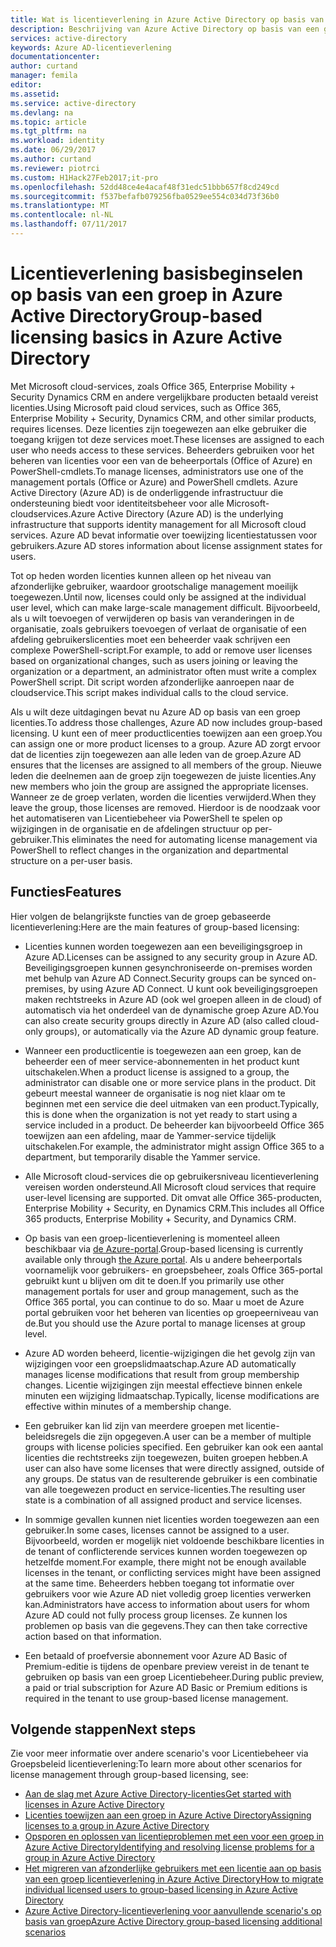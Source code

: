 ```yaml
---
title: Wat is licentieverlening in Azure Active Directory op basis van groep? | Microsoft Docs
description: Beschrijving van Azure Active Directory op basis van een groep licenties, hoe het werkt en aanbevolen procedures
services: active-directory
keywords: Azure AD-licentieverlening
documentationcenter: 
author: curtand
manager: femila
editor: 
ms.assetid: 
ms.service: active-directory
ms.devlang: na
ms.topic: article
ms.tgt_pltfrm: na
ms.workload: identity
ms.date: 06/29/2017
ms.author: curtand
ms.reviewer: piotrci
ms.custom: H1Hack27Feb2017;it-pro
ms.openlocfilehash: 52dd48ce4e4acaf48f31edc51bbb657f8cd249cd
ms.sourcegitcommit: f537befafb079256fba0529ee554c034d73f36b0
ms.translationtype: MT
ms.contentlocale: nl-NL
ms.lasthandoff: 07/11/2017
---
```

# <a name="group-based-licensing-basics-in-azure-active-directory"></a><span data-ttu-id="e3bb4-105">Licentieverlening basisbeginselen op basis van een groep in Azure Active Directory</span><span class="sxs-lookup"><span data-stu-id="e3bb4-105">Group-based licensing basics in Azure Active Directory</span></span>

<span data-ttu-id="e3bb4-106">Met Microsoft cloud-services, zoals Office 365, Enterprise Mobility + Security Dynamics CRM en andere vergelijkbare producten betaald vereist licenties.</span><span class="sxs-lookup"><span data-stu-id="e3bb4-106">Using Microsoft paid cloud services, such as Office 365, Enterprise Mobility + Security, Dynamics CRM, and other similar products, requires licenses.</span></span> <span data-ttu-id="e3bb4-107">Deze licenties zijn toegewezen aan elke gebruiker die toegang krijgen tot deze services moet.</span><span class="sxs-lookup"><span data-stu-id="e3bb4-107">These licenses are assigned to each user who needs access to these services.</span></span> <span data-ttu-id="e3bb4-108">Beheerders gebruiken voor het beheren van licenties voor een van de beheerportals (Office of Azure) en PowerShell-cmdlets.</span><span class="sxs-lookup"><span data-stu-id="e3bb4-108">To manage licenses, administrators use one of the management portals (Office or Azure) and PowerShell cmdlets.</span></span> <span data-ttu-id="e3bb4-109">Azure Active Directory (Azure AD) is de onderliggende infrastructuur die ondersteuning biedt voor identiteitsbeheer voor alle Microsoft-cloudservices.</span><span class="sxs-lookup"><span data-stu-id="e3bb4-109">Azure Active Directory (Azure AD) is the underlying infrastructure that supports identity management for all Microsoft cloud services.</span></span> <span data-ttu-id="e3bb4-110">Azure AD bevat informatie over toewijzing licentiestatussen voor gebruikers.</span><span class="sxs-lookup"><span data-stu-id="e3bb4-110">Azure AD stores information about license assignment states for users.</span></span>

<span data-ttu-id="e3bb4-111">Tot op heden worden licenties kunnen alleen op het niveau van afzonderlijke gebruiker, waardoor grootschalige management moeilijk toegewezen.</span><span class="sxs-lookup"><span data-stu-id="e3bb4-111">Until now, licenses could only be assigned at the individual user level, which can make large-scale management difficult.</span></span> <span data-ttu-id="e3bb4-112">Bijvoorbeeld, als u wilt toevoegen of verwijderen op basis van veranderingen in de organisatie, zoals gebruikers toevoegen of verlaat de organisatie of een afdeling gebruikerslicenties moet een beheerder vaak schrijven een complexe PowerShell-script.</span><span class="sxs-lookup"><span data-stu-id="e3bb4-112">For example, to add or remove user licenses based on organizational changes, such as users joining or leaving the organization or a department, an administrator often must write a complex PowerShell script.</span></span> <span data-ttu-id="e3bb4-113">Dit script worden afzonderlijke aanroepen naar de cloudservice.</span><span class="sxs-lookup"><span data-stu-id="e3bb4-113">This script makes individual calls to the cloud service.</span></span>

<span data-ttu-id="e3bb4-114">Als u wilt deze uitdagingen bevat nu Azure AD op basis van een groep licenties.</span><span class="sxs-lookup"><span data-stu-id="e3bb4-114">To address those challenges, Azure AD now includes group-based licensing.</span></span> <span data-ttu-id="e3bb4-115">U kunt een of meer productlicenties toewijzen aan een groep.</span><span class="sxs-lookup"><span data-stu-id="e3bb4-115">You can assign one or more product licenses to a group.</span></span> <span data-ttu-id="e3bb4-116">Azure AD zorgt ervoor dat de licenties zijn toegewezen aan alle leden van de groep.</span><span class="sxs-lookup"><span data-stu-id="e3bb4-116">Azure AD ensures that the licenses are assigned to all members of the group.</span></span> <span data-ttu-id="e3bb4-117">Nieuwe leden die deelnemen aan de groep zijn toegewezen de juiste licenties.</span><span class="sxs-lookup"><span data-stu-id="e3bb4-117">Any new members who join the group are assigned the appropriate licenses.</span></span> <span data-ttu-id="e3bb4-118">Wanneer ze de groep verlaten, worden die licenties verwijderd.</span><span class="sxs-lookup"><span data-stu-id="e3bb4-118">When they leave the group, those licenses are removed.</span></span> <span data-ttu-id="e3bb4-119">Hierdoor is de noodzaak voor het automatiseren van Licentiebeheer via PowerShell te spelen op wijzigingen in de organisatie en de afdelingen structuur op per-gebruiker.</span><span class="sxs-lookup"><span data-stu-id="e3bb4-119">This eliminates the need for automating license management via PowerShell to reflect changes in the organization and departmental structure on a per-user basis.</span></span>

## <a name="features"></a><span data-ttu-id="e3bb4-120">Functies</span><span class="sxs-lookup"><span data-stu-id="e3bb4-120">Features</span></span>

<span data-ttu-id="e3bb4-121">Hier volgen de belangrijkste functies van de groep gebaseerde licentieverlening:</span><span class="sxs-lookup"><span data-stu-id="e3bb4-121">Here are the main features of group-based licensing:</span></span>

- <span data-ttu-id="e3bb4-122">Licenties kunnen worden toegewezen aan een beveiligingsgroep in Azure AD.</span><span class="sxs-lookup"><span data-stu-id="e3bb4-122">Licenses can be assigned to any security group in Azure AD.</span></span> <span data-ttu-id="e3bb4-123">Beveiligingsgroepen kunnen gesynchroniseerde on-premises worden met behulp van Azure AD Connect.</span><span class="sxs-lookup"><span data-stu-id="e3bb4-123">Security groups can be synced on-premises, by using Azure AD Connect.</span></span> <span data-ttu-id="e3bb4-124">U kunt ook beveiligingsgroepen maken rechtstreeks in Azure AD (ook wel groepen alleen in de cloud) of automatisch via het onderdeel van de dynamische groep Azure AD.</span><span class="sxs-lookup"><span data-stu-id="e3bb4-124">You can also create security groups directly in Azure AD (also called cloud-only groups), or automatically via the Azure AD dynamic group feature.</span></span>

- <span data-ttu-id="e3bb4-125">Wanneer een productlicentie is toegewezen aan een groep, kan de beheerder een of meer service-abonnementen in het product kunt uitschakelen.</span><span class="sxs-lookup"><span data-stu-id="e3bb4-125">When a product license is assigned to a group, the administrator can disable one or more service plans in the product.</span></span> <span data-ttu-id="e3bb4-126">Dit gebeurt meestal wanneer de organisatie is nog niet klaar om te beginnen met een service die deel uitmaken van een product.</span><span class="sxs-lookup"><span data-stu-id="e3bb4-126">Typically, this is done when the organization is not yet ready to start using a service included in a product.</span></span> <span data-ttu-id="e3bb4-127">De beheerder kan bijvoorbeeld Office 365 toewijzen aan een afdeling, maar de Yammer-service tijdelijk uitschakelen.</span><span class="sxs-lookup"><span data-stu-id="e3bb4-127">For example, the administrator might assign Office 365 to a department, but temporarily disable the Yammer service.</span></span>

- <span data-ttu-id="e3bb4-128">Alle Microsoft cloud-services die op gebruikersniveau licentieverlening vereisen worden ondersteund.</span><span class="sxs-lookup"><span data-stu-id="e3bb4-128">All Microsoft cloud services that require user-level licensing are supported.</span></span> <span data-ttu-id="e3bb4-129">Dit omvat alle Office 365-producten, Enterprise Mobility + Security, en Dynamics CRM.</span><span class="sxs-lookup"><span data-stu-id="e3bb4-129">This includes all Office 365 products, Enterprise Mobility + Security, and Dynamics CRM.</span></span>

- <span data-ttu-id="e3bb4-130">Op basis van een groep-licentieverlening is momenteel alleen beschikbaar via [de Azure-portal](https://portal.azure.com).</span><span class="sxs-lookup"><span data-stu-id="e3bb4-130">Group-based licensing is currently available only through [the Azure portal](https://portal.azure.com).</span></span> <span data-ttu-id="e3bb4-131">Als u andere beheerportals voornamelijk voor gebruikers- en groepsbeheer, zoals Office 365-portal gebruikt kunt u blijven om dit te doen.</span><span class="sxs-lookup"><span data-stu-id="e3bb4-131">If you primarily use other management portals for user and group management, such as the Office 365 portal, you can continue to do so.</span></span> <span data-ttu-id="e3bb4-132">Maar u moet de Azure portal gebruiken voor het beheren van licenties op groepeerniveau van de.</span><span class="sxs-lookup"><span data-stu-id="e3bb4-132">But you should use the Azure portal to manage licenses at group level.</span></span>

- <span data-ttu-id="e3bb4-133">Azure AD worden beheerd, licentie-wijzigingen die het gevolg zijn van wijzigingen voor een groepslidmaatschap.</span><span class="sxs-lookup"><span data-stu-id="e3bb4-133">Azure AD automatically manages license modifications that result from group membership changes.</span></span> <span data-ttu-id="e3bb4-134">Licentie wijzigingen zijn meestal effectieve binnen enkele minuten een wijziging lidmaatschap.</span><span class="sxs-lookup"><span data-stu-id="e3bb4-134">Typically, license modifications are effective within minutes of a membership change.</span></span>

- <span data-ttu-id="e3bb4-135">Een gebruiker kan lid zijn van meerdere groepen met licentie-beleidsregels die zijn opgegeven.</span><span class="sxs-lookup"><span data-stu-id="e3bb4-135">A user can be a member of multiple groups with license policies specified.</span></span> <span data-ttu-id="e3bb4-136">Een gebruiker kan ook een aantal licenties die rechtstreeks zijn toegewezen, buiten groepen hebben.</span><span class="sxs-lookup"><span data-stu-id="e3bb4-136">A user can also have some licenses that were directly assigned, outside of any groups.</span></span> <span data-ttu-id="e3bb4-137">De status van de resulterende gebruiker is een combinatie van alle toegewezen product en service-licenties.</span><span class="sxs-lookup"><span data-stu-id="e3bb4-137">The resulting user state is a combination of all assigned product and service licenses.</span></span>

- <span data-ttu-id="e3bb4-138">In sommige gevallen kunnen niet licenties worden toegewezen aan een gebruiker.</span><span class="sxs-lookup"><span data-stu-id="e3bb4-138">In some cases, licenses cannot be assigned to a user.</span></span> <span data-ttu-id="e3bb4-139">Bijvoorbeeld, worden er mogelijk niet voldoende beschikbare licenties in de tenant of conflicterende services kunnen worden toegewezen op hetzelfde moment.</span><span class="sxs-lookup"><span data-stu-id="e3bb4-139">For example, there might not be enough available licenses in the tenant, or conflicting services might have been assigned at the same time.</span></span> <span data-ttu-id="e3bb4-140">Beheerders hebben toegang tot informatie over gebruikers voor wie Azure AD niet volledig groep licenties verwerken kan.</span><span class="sxs-lookup"><span data-stu-id="e3bb4-140">Administrators have access to information about users for whom Azure AD could not fully process group licenses.</span></span> <span data-ttu-id="e3bb4-141">Ze kunnen los problemen op basis van die gegevens.</span><span class="sxs-lookup"><span data-stu-id="e3bb4-141">They can then take corrective action based on that information.</span></span>

- <span data-ttu-id="e3bb4-142">Een betaald of proefversie abonnement voor Azure AD Basic of Premium-editie is tijdens de openbare preview vereist in de tenant te gebruiken op basis van een groep Licentiebeheer.</span><span class="sxs-lookup"><span data-stu-id="e3bb4-142">During public preview, a paid or trial subscription for Azure AD Basic or Premium editions is required in the tenant to use group-based license management.</span></span>

## <a name="next-steps"></a><span data-ttu-id="e3bb4-143">Volgende stappen</span><span class="sxs-lookup"><span data-stu-id="e3bb4-143">Next steps</span></span>

<span data-ttu-id="e3bb4-144">Zie voor meer informatie over andere scenario's voor Licentiebeheer via Groepsbeleid licentieverlening:</span><span class="sxs-lookup"><span data-stu-id="e3bb4-144">To learn more about other scenarios for license management through group-based licensing, see:</span></span>

* [<span data-ttu-id="e3bb4-145">Aan de slag met Azure Active Directory-licenties</span><span class="sxs-lookup"><span data-stu-id="e3bb4-145">Get started with licenses in Azure Active Directory</span></span>](active-directory-licensing-get-started-azure-portal.md)
* [<span data-ttu-id="e3bb4-146">Licenties toewijzen aan een groep in Azure Active Directory</span><span class="sxs-lookup"><span data-stu-id="e3bb4-146">Assigning licenses to a group in Azure Active Directory</span></span>](active-directory-licensing-group-assignment-azure-portal.md)
* [<span data-ttu-id="e3bb4-147">Opsporen en oplossen van licentieproblemen met een voor een groep in Azure Active Directory</span><span class="sxs-lookup"><span data-stu-id="e3bb4-147">Identifying and resolving license problems for a group in Azure Active Directory</span></span>](active-directory-licensing-group-problem-resolution-azure-portal.md)
* [<span data-ttu-id="e3bb4-148">Het migreren van afzonderlijke gebruikers met een licentie aan op basis van een groep licentieverlening in Azure Active Directory</span><span class="sxs-lookup"><span data-stu-id="e3bb4-148">How to migrate individual licensed users to group-based licensing in Azure Active Directory</span></span>](active-directory-licensing-group-migration-azure-portal.md)
* [<span data-ttu-id="e3bb4-149">Azure Active Directory-licentieverlening voor aanvullende scenario's op basis van groep</span><span class="sxs-lookup"><span data-stu-id="e3bb4-149">Azure Active Directory group-based licensing additional scenarios</span></span>](active-directory-licensing-group-advanced.md)
